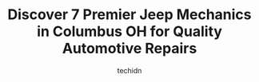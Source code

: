 ---
layout: ampstory
image: https://images.unsplash.com/photo-1568616389647-1ca300610d99?ixlib=rb-4.0.3&ixid=MnwxMjA3fDB8MHxwaG90by1wYWdlfHx8fGVufDB8fHx8&auto=format&fit=crop&w=640&h=853&q=80
author: techidn
featured: false
description: Discover the 7 best Jeep Mechanic in Columbus OH, USA and ensure your vehicle receives the highest quality of care. These trusted professionals are known for their skill, knowledge, and dedi
title: Discover 7 Premier Jeep Mechanics in Columbus OH for Quality Automotive Repairs
cover:
   title: Discover 7 Premier Jeep Mechanics in Columbus OH for Quality Automotive Repairs
   subtitle: Rickpate
   background: https://images.unsplash.com/photo-1568616389647-1ca300610d99?ixlib=rb-4.0.3&ixid=MnwxMjA3fDB8MHxwaG90by1wYWdlfHx8fGVufDB8fHx8&auto=format&fit=crop&w=640&h=853&q=80

pages: 
 - layout: thirds
   top: <h1>#1 Buckeye Complete Auto Care - Columbus</h1>
   bottom: "<p>I was traveling with a friend when we began experiencing an unstable rattle in my car. We decided to stop for lunch and search for a mechanic to look the car over before </p>"
   background: https://www.knot35.com/toplist/wp-content/uploads/2023/06/best-jeep-mechanic-1-in-columbus-oh-1685836330.jpeg
   backgroundblur: true
 - layout: thirds
   top: <h1>#2 Weber Road Auto Service</h1>
   bottom: "<p>1100 E Weber Rd, Columbus, OH 43211, United States</p>"
   background: https://www.knot35.com/toplist/wp-content/uploads/2023/06/best-jeep-mechanic-2-in-columbus-oh-1685836331.jpeg
   cta:
      link: https://www.knot35.com/toplist/discover-7-premier-jeep-mechanics-in-columbus-oh-for-quality-automotive-repairs/
      text: Discover 7 Premier Jeep Mechanics in Columbus OH for Quality Automotive Repairs
 - layout: thirds
   top: <h1>#3 Crown Chrysler Jeep Dodge Ram Dublin Service</h1>
   bottom: "<p>6350 Perimeter Loop Rd, Dublin, OH 43017, United States</p>"
   background: https://www.knot35.com/toplist/wp-content/uploads/2023/06/best-jeep-mechanic-3-in-columbus-oh-1685836331.jpeg
   cta:
      link: https://www.knot35.com/toplist/discover-7-premier-jeep-mechanics-in-columbus-oh-for-quality-automotive-repairs/
      text: Discover 7 Premier Jeep Mechanics in Columbus OH for Quality Automotive Repairs
 - layout: thirds
   top: <h1>#4 Alternative Auto Care</h1>
   bottom: "<p>136 W 5th Ave, Columbus, OH 43201, United States</p>"
   background: https://images.unsplash.com/photo-1524169358666-79f22534bc6e?ixlib=rb-4.0.3&ixid=MnwxMjA3fDB8MHxwaG90by1wYWdlfHx8fGVufDB8fHx8&auto=format&fit=crop&w=640&h=853&q=80
   cta:
      link: https://www.knot35.com/toplist/discover-7-premier-jeep-mechanics-in-columbus-oh-for-quality-automotive-repairs/
      text: Discover 7 Premier Jeep Mechanics in Columbus OH for Quality Automotive Repairs
 - layout: thirds
   top: <h1>#5 Tom and Jerrys Auto Service</h1>
   bottom: "<p>1701 Kenny Rd, Columbus, OH 43212, United States</p>"
   background: https://images.unsplash.com/photo-1534312527009-56c7016453e6?ixlib=rb-4.0.3&ixid=MnwxMjA3fDB8MHxwaG90by1wYWdlfHx8fGVufDB8fHx8&auto=format&fit=crop&w=640&h=853&q=80
   cta:
      link: https://www.knot35.com/toplist/discover-7-premier-jeep-mechanics-in-columbus-oh-for-quality-automotive-repairs/
      text: Discover 7 Premier Jeep Mechanics in Columbus OH for Quality Automotive Repairs
 - layout: thirds
   top: <h1>#6 Clintonville Automotive Repair Service</h1>
   bottom: "<p>585 Oakland Park Ave, Columbus, OH 43214, United States</p>"
   background: https://images.unsplash.com/photo-1618556658017-fd9c732d1360?ixlib=rb-4.0.3&ixid=MnwxMjA3fDB8MHxwaG90by1wYWdlfHx8fGVufDB8fHx8&auto=format&fit=crop&w=640&h=853&q=80
   cta:
      link: https://www.knot35.com/toplist/discover-7-premier-jeep-mechanics-in-columbus-oh-for-quality-automotive-repairs/
      text: Discover 7 Premier Jeep Mechanics in Columbus OH for Quality Automotive Repairs
 - layout: thirds
   top: <h1>#7 Evans Automotive</h1>
   bottom: "<p>3440 Morse Rd, Columbus, OH 43231, United States</p>"
   background: https://images.unsplash.com/photo-1489648022186-8f49310909a0?ixlib=rb-4.0.3&ixid=MnwxMjA3fDB8MHxwaG90by1wYWdlfHx8fGVufDB8fHx8&auto=format&fit=crop&w=640&h=853&q=80
   cta:
      link: https://www.knot35.com/toplist/discover-7-premier-jeep-mechanics-in-columbus-oh-for-quality-automotive-repairs/
      text: Discover 7 Premier Jeep Mechanics in Columbus OH for Quality Automotive Repairs
 - layout: thirds
   middle: Continue reading...
   background: https://images.unsplash.com/photo-1561679660-d00ee1e0dc8e?ixlib=rb-4.0.3&ixid=MnwxMjA3fDB8MHxwaG90by1wYWdlfHx8fGVufDB8fHx8&auto=format&fit=crop&w=640&h=853&q=80
   cta:
      link: https://www.knot35.com/toplist/discover-7-premier-jeep-mechanics-in-columbus-oh-for-quality-automotive-repairs/
      text: Discover 7 Premier Jeep Mechanics in Columbus OH for Quality Automotive Repairs
      
---